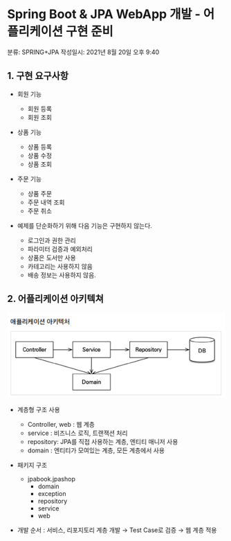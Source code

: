 # Spring Boot & JPA WebApp 개발 - 어플리케이션 구현 준비

분류: SPRING+JPA
작성일시: 2021년 8월 20일 오후 9:40

## 1. 구현 요구사항

- 회원 기능

  - 회원 등록
  - 회원 조회

- 상품 기능

  - 상품 등록
  - 상품 수정
  - 상품 조회

- 주문 기능

  - 상품 주문
  - 주문 내역 조회
  - 주문 취소

- 예제를 단순화하기 위해 다음 기능은 구현하지 않는다.
  - 로그인과 권한 관리
  - 파라미터 검증과 예외처리
  - 상품은 도서만 사용
  - 카테고리는 사용하지 않음
  - 배송 정보는 사용하지 않음.

## 2. 어플리케이션 아키텍쳐

![Untitled](https://github.com/LemonDouble/TIL/blob/main/spring/img/Untitled%2026.png)

- 계층형 구조 사용

  - Controller, web : 웹 계층
  - service : 비즈니스 로직, 트랜잭션 처리
  - repository: JPA를 직접 사용하는 계층, 엔티티 매니저 사용
  - domain : 엔티티가 모여있는 계층, 모든 계층에서 사용

- 패키지 구조

  - jpabook.jpashop
    - domain
    - exception
    - repository
    - service
    - web

- 개발 순서 : 서비스, 리포지토리 계층 개발 → Test Case로 검증 → 웹 계층 적용
